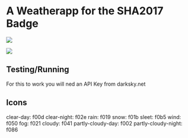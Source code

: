 # A Weatherapp for the SHA2017 Badge

![](http://i.imgur.com/7WitJAz.png)

![](https://pbs.twimg.com/media/DCmjbUsXkAA9hdm.jpg:large)

## Testing/Running
For this to work you will ned an API Key from darksky.net

## Icons
clear-day: f00d
clear-night: f02e
rain: f019
snow: f01b
sleet: f0b5
wind: f050
fog: f021
cloudy: f041
partly-cloudy-day: f002
partly-cloudy-night: f086

